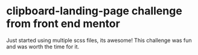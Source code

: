 # clipboard-landing-page challenge from front end mentor

Just started using multiple scss files, its awesome! This challenge was fun and was worth the time for it.
